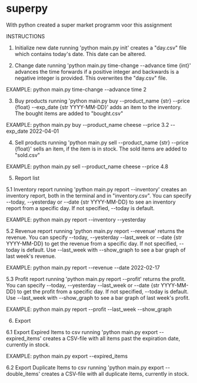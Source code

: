# superpy
With python created a super market programm voor this assignment

INSTRUCTIONS

1. Initialize new date
running 'python main.py init' creates a "day.csv" file which contains today's date. This date can be altered.

2. Change date
running 'python main.py time-change --advance time {int}' advances the time forwards if a positive integer and backwards is a
negative integer is provided. This overwrites the "day.csv" file.

EXAMPLE: python main.py time-change --advance time 2

3. Buy products
running 'python main.py buy --product_name {str} --price {float} --exp_date {str YYYY-MM-DD}' adds an item to the inventory.
The bought items are added to "bought.csv"

EXAMPLE: python main.py buy --product_name cheese --price 3.2 --exp_date 2022-04-01

4. Sell products
running 'python main.py sell --product_name {str} --price {float}' sells an item, if the item is in stock. The sold items are 
added to "sold.csv"

EXAMPLE: python main.py sell --product_name cheese --price 4.8

5. Report list

5.1 Inventory report
running 'python main.py report --inventory' creates an inventory report, both in the terminal and in "inventory.csv". You can
specify --today, --yesterday or --date {str YYYY-MM-DD} to see an inventory report from a specific day. If not specified, --today
is default.

EXAMPLE: python main.py report --inventory --yesterday

5.2 Revenue report
running 'python main.py report --revenue' returns the revenue. You can specify --today, --yesterday --last_week or --date 
{str YYYY-MM-DD} to get the revenue from a specific day. If not specified, --today is default. Use --last_week with --show_graph
to see a bar graph of last week's revenue.

EXAMPLE: python main.py report --revenue --date 2022-02-17

5.3 Profit report
running 'python main.py report --profit' returns the profit. You can specify --today, --yesterday --last_week or --date 
{str YYYY-MM-DD} to get the profit from a specific day. If not specified, --today is default. Use --last_week with --show_graph
to see a bar graph of last week's profit.

EXAMPLE: python main.py report --profit --last_week --show_graph

6. Export

6.1 Export Expired Items to csv
running 'python main.py export --expired_items' creates a CSV-file with all items past the expiration date, currently in stock.

EXAMPLE: python main.py export --expired_items

6.2 Export Duplicate Items to csv
running 'python main.py export --double_items' creates a CSV-file with all duplicate items, currently in stock.
